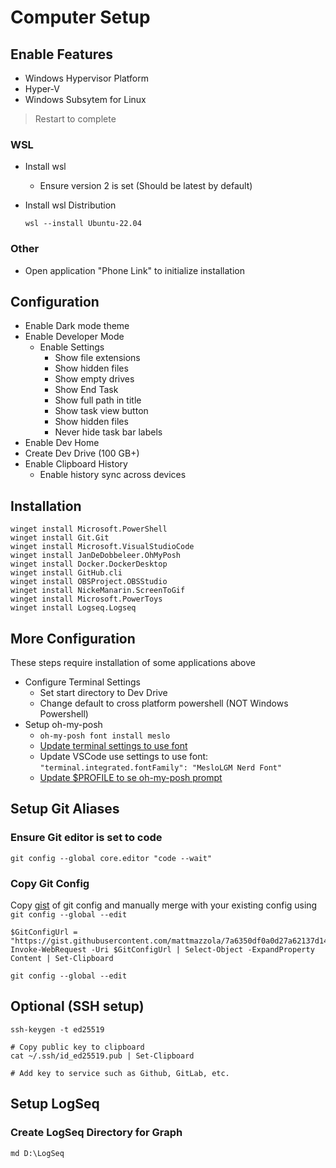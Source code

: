 # Computer Setup

## Enable Features

- Windows Hypervisor Platform
- Hyper-V
- Windows Subsytem for Linux

> Restart to complete

### WSL

- Install wsl
  - Ensure version 2 is set (Should be latest by default)
- Install wsl Distribution

    ```pwsh
    wsl --install Ubuntu-22.04
    ```

### Other

- Open application "Phone Link" to initialize installation

## Configuration

- Enable Dark mode theme
- Enable Developer Mode
  - Enable Settings
    - Show file extensions
    - Show hidden files
    - Show empty drives
    - Show End Task
    - Show full path in title
    - Show task view button
    - Show hidden files
    - Never hide task bar labels
- Enable Dev Home
- Create Dev Drive (100 GB+)
- Enable Clipboard History
  - Enable history sync across devices

## Installation

```pwsh
winget install Microsoft.PowerShell
winget install Git.Git
winget install Microsoft.VisualStudioCode
winget install JanDeDobbeleer.OhMyPosh
winget install Docker.DockerDesktop
winget install GitHub.cli
winget install OBSProject.OBSStudio
winget install NickeManarin.ScreenToGif
winget install Microsoft.PowerToys
winget install Logseq.Logseq
```

## More Configuration

These steps require installation of some applications above

- Configure Terminal Settings
  - Set start directory to Dev Drive
  - Change default to cross platform powershell (NOT Windows Powershell)
- Setup oh-my-posh
  - `oh-my-posh font install meslo`
  - [Update terminal settings to use font](https://ohmyposh.dev/docs/installation/fonts#configuration)
  - Update VSCode use settings to use font: `"terminal.integrated.fontFamily": "MesloLGM Nerd Font"`
  - [Update $PROFILE to se oh-my-posh prompt](https://ohmyposh.dev/docs/installation/prompt)

## Setup Git Aliases

### Ensure Git editor is set to code

```pwsh
git config --global core.editor "code --wait"
```

### Copy Git Config

Copy [gist](https://gist.githubusercontent.com/mattmazzola/7a6350df0a0d27a62137d14572340229/raw/aa79f0f744d471f251fb9bf091e8e66b9f900d8c/.gitconfig) of git config and manually merge with your existing config using `git config --global --edit`

```pwsh
$GitConfigUrl = "https://gist.githubusercontent.com/mattmazzola/7a6350df0a0d27a62137d14572340229/raw/aa79f0f744d471f251fb9bf091e8e66b9f900d8c/.gitconfig"
Invoke-WebRequest -Uri $GitConfigUrl | Select-Object -ExpandProperty Content | Set-Clipboard
```

```pwsh
git config --global --edit
```

## Optional (SSH setup)

```pwsh
ssh-keygen -t ed25519

# Copy public key to clipboard
cat ~/.ssh/id_ed25519.pub | Set-Clipboard

# Add key to service such as Github, GitLab, etc.
```

## Setup LogSeq

### Create LogSeq Directory for Graph

```pwsh
md D:\LogSeq
```
